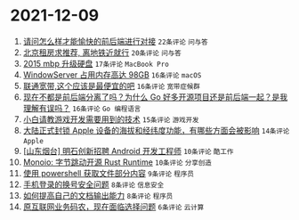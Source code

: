 # 2021-12-09

1. [请问怎么样才能愉快的前后端进行对接](https://www.v2ex.com/t/821032) `22条评论` `问与答`
1. [北京租房求推荐, 离地铁近就行](https://www.v2ex.com/t/821018) `20条评论` `问与答`
1. [2015 mbp 升级硬盘](https://www.v2ex.com/t/821024) `17条评论` `MacBook Pro`
1. [WindowServer 占用内存高达 98GB](https://www.v2ex.com/t/821049) `16条评论` `macOS`
1. [联通宽带,这个应该是最便宜的吧](https://www.v2ex.com/t/821036) `16条评论` `宽带症候群`
1. [现在不都是前后端分离了吗？为什么 Go 好多开源项目还是前后端一起？是我理解有误吗？](https://www.v2ex.com/t/821031) `16条评论` `Go 编程语言`
1. [小白请教游戏开发需要用到的技术](https://www.v2ex.com/t/821048) `15条评论` `游戏开发`
1. [大陆正式封锁 Apple 设备的海拔和经纬度功能，有哪些方面会被影响](https://www.v2ex.com/t/821043) `14条评论` `Apple`
1. [[山东烟台] 明石创新招聘 Android 开发工程师](https://www.v2ex.com/t/821033) `10条评论` `酷工作`
1. [Monoio: 字节跳动开源 Rust Runtime](https://www.v2ex.com/t/821027) `10条评论` `分享创造`
1. [使用 powershell 获取文件部分内容](https://www.v2ex.com/t/821017) `9条评论` `程序员`
1. [手机登录的换号安全问题](https://www.v2ex.com/t/821055) `8条评论` `信息安全`
1. [如何提高自己的文档输出能力](https://www.v2ex.com/t/821028) `8条评论` `程序员`
1. [原互联网业务码农，现在面临选择问题](https://www.v2ex.com/t/821030) `6条评论` `云计算`
